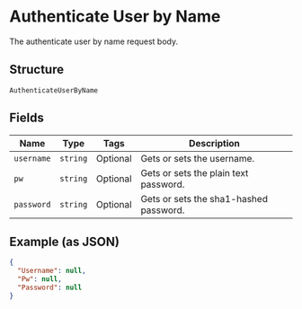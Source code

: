 
# Authenticate User by Name

The authenticate user by name request body.

## Structure

`AuthenticateUserByName`

## Fields

| Name | Type | Tags | Description |
|  --- | --- | --- | --- |
| `username` | `string` | Optional | Gets or sets the username. |
| `pw` | `string` | Optional | Gets or sets the plain text password. |
| `password` | `string` | Optional | Gets or sets the sha1-hashed password. |

## Example (as JSON)

```json
{
  "Username": null,
  "Pw": null,
  "Password": null
}
```


